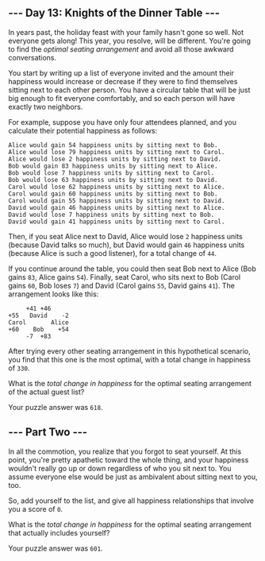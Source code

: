 ## --- Day 13: Knights of the Dinner Table ---

In years past, the holiday feast with your family hasn't gone so well. Not everyone gets along! This year, you resolve, will be different. You're going to find the _optimal seating arrangement_ and avoid all those awkward conversations.

You start by writing up a list of everyone invited and the amount their happiness would increase or decrease if they were to find themselves sitting next to each other person. You have a circular table that will be just big enough to fit everyone comfortably, and so each person will have exactly two neighbors.

For example, suppose you have only four attendees planned, and you <span title="Finding a method to calculate happiness units is left as an exercise for the reader.">calculate</span> their potential happiness as follows:

```
Alice would gain 54 happiness units by sitting next to Bob.
Alice would lose 79 happiness units by sitting next to Carol.
Alice would lose 2 happiness units by sitting next to David.
Bob would gain 83 happiness units by sitting next to Alice.
Bob would lose 7 happiness units by sitting next to Carol.
Bob would lose 63 happiness units by sitting next to David.
Carol would lose 62 happiness units by sitting next to Alice.
Carol would gain 60 happiness units by sitting next to Bob.
Carol would gain 55 happiness units by sitting next to David.
David would gain 46 happiness units by sitting next to Alice.
David would lose 7 happiness units by sitting next to Bob.
David would gain 41 happiness units by sitting next to Carol.

```

Then, if you seat Alice next to David, Alice would lose `2` happiness units (because David talks so much), but David would gain `46` happiness units (because Alice is such a good listener), for a total change of `44`.

If you continue around the table, you could then seat Bob next to Alice (Bob gains `83`, Alice gains `54`). Finally, seat Carol, who sits next to Bob (Carol gains `60`, Bob loses `7`) and David (Carol gains `55`, David gains `41`). The arrangement looks like this:

```
     +41 +46
+55   David    -2
Carol       Alice
+60    Bob    +54
     -7  +83

```

After trying every other seating arrangement in this hypothetical scenario, you find that this one is the most optimal, with a total change in happiness of `330`.

What is the _total change in happiness_ for the optimal seating arrangement of the actual guest list?

Your puzzle answer was `618`.

## --- Part Two ---

In all the commotion, you realize that you forgot to seat yourself. At this point, you're pretty apathetic toward the whole thing, and your happiness wouldn't really go up or down regardless of who you sit next to. You assume everyone else would be just as ambivalent about sitting next to you, too.

So, add yourself to the list, and give all happiness relationships that involve you a score of `0`.

What is the _total change in happiness_ for the optimal seating arrangement that actually includes yourself?

Your puzzle answer was `601`.